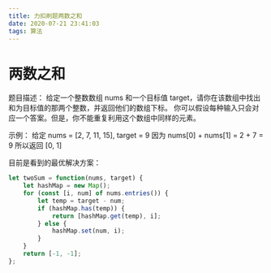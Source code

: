 ```yaml
---
title: 力扣刷题两数之和
date: 2020-07-21 23:41:03
tags: 算法
---
```


# 两数之和

题目描述：
给定一个整数数组 nums 和一个目标值 target，请你在该数组中找出和为目标值的那两个整数，并返回他们的数组下标。
你可以假设每种输入只会对应一个答案。但是，你不能重复利用这个数组中同样的元素。

示例：
给定 nums = [2, 7, 11, 15], target = 9
因为 nums[0] + nums[1] = 2 + 7 = 9
所以返回 [0, 1]

 目前是看到的最优解决方案：

```js
let twoSum = function(nums, target) {
    let hashMap = new Map();
    for (const [i, num] of nums.entries()) {
        let temp = target - num;
        if (hashMap.has(temp)) {
            return [hashMap.get(temp), i];
        } else {
            hashMap.set(num, i);
        }
    }
    return [-1, -1];
};

```


